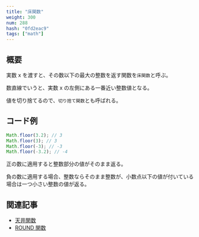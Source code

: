 ```yaml
---
title: "床関数"
weight: 300
num: 288
hash: "0fd2eac9"
tags: ["math"]
---
```


## 概要

実数 x を渡すと、その数以下の最大の整数を返す関数を`床関数`と呼ぶ。

数直線でいうと、実数 x の左側にある一番近い整数値となる。

値を切り捨てるので、`切り捨て関数`とも呼ばれる。

## コード例

```typescript
Math.floor(3.2); // 3
Math.floor(3); // 3
Math.floor(-3); // -3
Math.floor(-3.2); // -4
```

正の数に適用すると整数部分の値がそのまま返る。

負の数に適用する場合、整数ならそのまま整数が、小数点以下の値が付いている場合は一つ小さい整数の値が返る。

## 関連記事

- [天井関数](/286b997e)
- [ROUND 関数](/6425003d)
